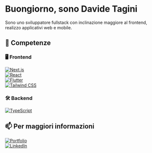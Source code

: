 # Buongiorno, sono Davide Tagini

Sono uno sviluppatore fullstack con inclinazione maggiore al frontend, realizzo applicativi web e mobile.

## 🚀 Competenze

### 🖥️ Frontend  
[![Next.js](https://img.shields.io/badge/Next.js-000000?style=for-the-badge&logo=next.js&logoColor=white)](https://nextjs.org/)  
[![React](https://img.shields.io/badge/React-20232A?style=for-the-badge&logo=react&logoColor=61DAFB)](https://react.dev/)  
[![Flutter](https://img.shields.io/badge/Flutter-02569B?style=for-the-badge&logo=flutter&logoColor=white)](https://flutter.dev/)  
[![Tailwind CSS](https://img.shields.io/badge/Tailwind_CSS-38B2AC?style=for-the-badge&logo=tailwind-css&logoColor=white)](https://tailwindcss.com/)  

### 🛠️ Backend  
[![TypeScript](https://img.shields.io/badge/TypeScript-007ACC?style=for-the-badge&logo=typescript&logoColor=white)](https://www.typescriptlang.org/)    

## 📫 Per maggiori informazioni  
[![Portfolio](https://img.shields.io/badge/Portfolio-000?style=for-the-badge&logo=vercel&logoColor=white)](https://davidetagini.vercel.app)  
[![LinkedIn](https://img.shields.io/badge/LinkedIn-0077B5?style=for-the-badge&logo=linkedin&logoColor=white)](https://www.linkedin.com/in/your-linkedin/)